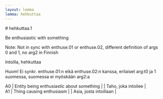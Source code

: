 ```yaml
---
layout: lemma
lemma: hehkuttaa
---
```


<div class="sense">
# <span class="sensename">hehkuttaa.1</span>

<span class="description">Be enthusiastic with something</span>

Note: Not in sync with enthuse.01 or enthuse.02, different definition of args 0 and 1, no arg2 in Finnish

<span class="description">Intoilla, hehkuttaa</span>

Huom! Ei synkr. enthuse.01:n eikä enthuse.02:n kanssa, erilaiset arg:t0 ja 1 suomessa, suomessa ei myöskään arg2:a

A0 | Entity being enthusiastic about something |   | Taho, joka intoilee |  
A1 | Thing causing enthusiasm |   | Asia, josta intoillaan |  

</div>

